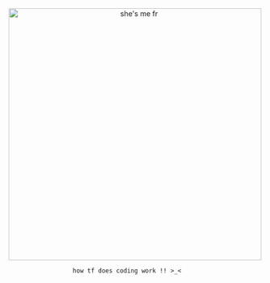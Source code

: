 <div align="center">
  <img src="(DUDE OMG)" alt="she's me fr" width="500"/>
</div>


                      how tf does coding work !! >_<
